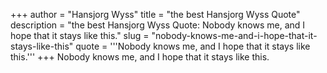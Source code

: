 +++
author = "Hansjorg Wyss"
title = "the best Hansjorg Wyss Quote"
description = "the best Hansjorg Wyss Quote: Nobody knows me, and I hope that it stays like this."
slug = "nobody-knows-me-and-i-hope-that-it-stays-like-this"
quote = '''Nobody knows me, and I hope that it stays like this.'''
+++
Nobody knows me, and I hope that it stays like this.
